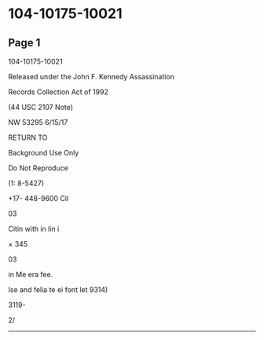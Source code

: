 # 104-10175-10021

## Page 1

104-10175-10021

Released under the John F. Kennedy Assassination

Records Collection Act of 1992

(44 USC 2107 Note)

NW 53295 6/15/17

RETURN TO

Background Use Only

Do Not Reproduce

(1: 8-5427)

+17- 448-9600 Cil

03

Citin with in lin i

× 345

03

in Me era fee.

Ise and felia te ei font let 9314)

3119-

2/

---

